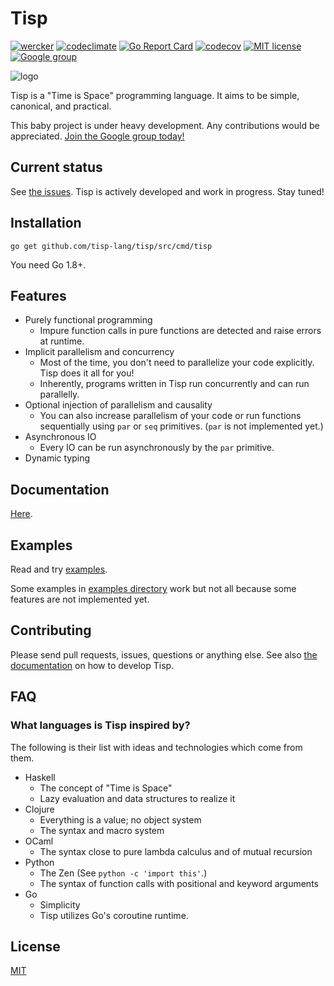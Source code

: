 # Tisp

[![wercker](https://img.shields.io/wercker/ci/wercker/docs.svg?style=flat-square)](https://app.wercker.com/tisp-lang/tisp/runs)
[![codeclimate](https://img.shields.io/codeclimate/github/kabisaict/flow.svg?style=flat-square)](https://codeclimate.com/github/tisp-lang/tisp)
[![Go Report Card](https://goreportcard.com/badge/github.com/tisp-lang/tisp?style=flat-square)](https://goreportcard.com/report/github.com/tisp-lang/tisp)
[![codecov](https://img.shields.io/codecov/c/github/tisp-lang/tisp.svg?style=flat-square)](https://codecov.io/gh/tisp-lang/tisp)
[![MIT license](https://img.shields.io/badge/license-MIT-blue.svg?style=flat-square)](https://opensource.org/licenses/MIT)
[![Google group](https://img.shields.io/badge/join-us-ff69b4.svg?style=flat-square)](https://groups.google.com/forum/#!forum/tisp-aliens)

![logo](https://raw.githubusercontent.com/tisp-lang/icon/master/landscape.png)

Tisp is a "Time is Space" programming language.
It aims to be simple, canonical, and practical.

This baby project is under heavy development.
Any contributions would be appreciated.
[Join the Google group today!](https://groups.google.com/forum/#!forum/tisp-aliens)

## Current status

See [the issues](https://github.com/tisp-lang/tisp/issues).
Tisp is actively developed and work in progress.
Stay tuned!

## Installation

```
go get github.com/tisp-lang/tisp/src/cmd/tisp
```

You need Go 1.8+.

## Features

- Purely functional programming
  - Impure function calls in pure functions are detected and raise errors at
    runtime.
- Implicit parallelism and concurrency
  - Most of the time, you don't need to parallelize your code explicitly.
    Tisp does it all for you!
  - Inherently, programs written in Tisp run concurrently and can run
    parallelly.
- Optional injection of parallelism and causality
  - You can also increase parallelism of your code or run functions
    sequentially using `par` or `seq` primitives.
    (`par` is not implemented yet.)
- Asynchronous IO
  - Every IO can be run asynchronously by the `par` primitive.
- Dynamic typing

## Documentation

[Here](https://tisp-lang.gitbooks.io/tisp-programming-language/).

## Examples

Read and try [examples](test/features).

Some examples in [examples directory](examples) work but not all because
some features are not implemented yet.

## Contributing

Please send pull requests, issues, questions or anything else.
See also [the documentation](https://tisp-lang.gitbooks.io/tisp-programming-language/contribution_guide.html)
on how to develop Tisp.

## FAQ

### What languages is Tisp inspired by?

The following is their list with ideas and technologies which come from them.

- Haskell
  - The concept of "Time is Space"
  - Lazy evaluation and data structures to realize it
- Clojure
  - Everything is a value; no object system
  - The syntax and macro system
- OCaml
  - The syntax close to pure lambda calculus and of mutual recursion
- Python
  - The Zen (See `python -c 'import this'`.)
  - The syntax of function calls with positional and keyword arguments
- Go
  - Simplicity
  - Tisp utilizes Go's coroutine runtime.

## License

[MIT](LICENSE)

